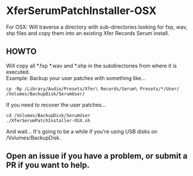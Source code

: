 # XferSerumPatchInstaller-OSX

For OSX:  Will traverse a directory with sub-directories looking for fxp, wav, shp files and copy them into an existing Xfer Records Serum install.

## HOWTO
Will copy all *.fxp *.wav and *.shp in the subdirectories from where it is executed.                       
Example:  Backup your user patches with something like...
```
cp -Rp /Library/Audio/Presets/Xfer\ Records/Serum\ Presets/*/User/ /Volumes/BackupDisk/SerumUser/          
```
If you need to recover the user patches...                                                                 
```
cd /Volumes/BackupDisk/SerumUser                                                                           
./XferSerumPatchInstaller-OSX.sh                                                                           
```

And wait... It's going to be a while if you're using USB disks on /Volumes/BackupDisk.                                                                                                

## Open an issue if you have a problem, or submit a PR if you want to help.

